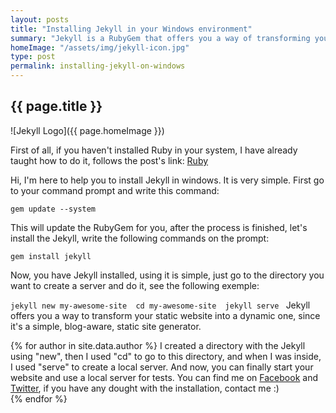 ```yaml
---
layout: posts
title: "Installing Jekyll in your Windows environment"
summary: "Jekyll is a RubyGem that offers you a way of transforming your HTML/CSS into a static website. This post is about how to install and use Jekyll, let's move on."
homeImage: "/assets/img/jekyll-icon.jpg"
type: post
permalink: installing-jekyll-on-windows
---
```


<h2 class="post__text-title">{{ page.title }}</h2>

![Jekyll Logo]({{ page.homeImage }})

First of all, if you haven't installed Ruby in your system, I have already taught how to do it, follows the post's link: <a href="/installing-ruby-on-windows">Ruby</a>

Hi, I'm here to help you to install Jekyll in windows. It is very simple. First go to your command prompt and write this command: 

`
gem update --system
`

This will update the RubyGem for you, after the process is finished, let's install the Jekyll, write the following commands on the prompt:

`
gem install jekyll
`

Now, you have Jekyll installed, using it is simple, just go to the directory you want to create a server and do it, see the following exemple: 

`
jekyll new my-awesome-site 
cd my-awesome-site 
jekyll serve 
`
Jekyll offers you a way to transform your static website into a dynamic one, since it's a simple, blog-aware, static site generator.

{% for author in site.data.author %}
I created a directory with the Jekyll using "new", then I used "cd" to go to this directory, and when I was inside, I used "serve" to create a local server.
And now, you can finally start your website and use a local server for tests. You can find me on <a href="{{ author.social.facebook }}" target="_blank">Facebook</a> and <a href="{{ author.social.twitter }}" target="_blank">Twitter</a>, if you have any dought with the installation, contact me :)  
{% endfor %}

